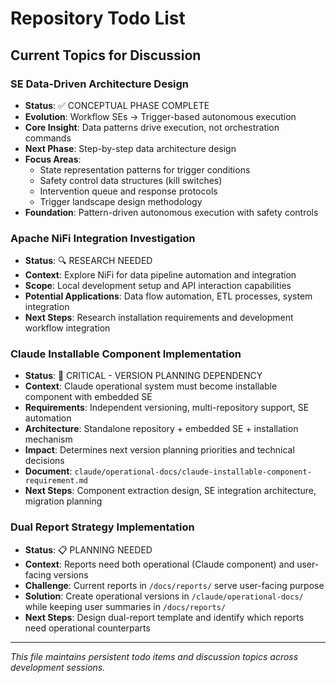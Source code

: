 # Repository Todo List

## Current Topics for Discussion

### SE Data-Driven Architecture Design
- **Status**: ✅ CONCEPTUAL PHASE COMPLETE  
- **Evolution**: Workflow SEs → Trigger-based autonomous execution
- **Core Insight**: Data patterns drive execution, not orchestration commands
- **Next Phase**: Step-by-step data architecture design
- **Focus Areas**:
  - State representation patterns for trigger conditions
  - Safety control data structures (kill switches)
  - Intervention queue and response protocols
  - Trigger landscape design methodology
- **Foundation**: Pattern-driven autonomous execution with safety controls

### Apache NiFi Integration Investigation
- **Status**: 🔍 RESEARCH NEEDED
- **Context**: Explore NiFi for data pipeline automation and integration
- **Scope**: Local development setup and API interaction capabilities
- **Potential Applications**: Data flow automation, ETL processes, system integration
- **Next Steps**: Research installation requirements and development workflow integration

### Claude Installable Component Implementation
- **Status**: 🚨 CRITICAL - VERSION PLANNING DEPENDENCY
- **Context**: Claude operational system must become installable component with embedded SE
- **Requirements**: Independent versioning, multi-repository support, SE automation
- **Architecture**: Standalone repository + embedded SE + installation mechanism
- **Impact**: Determines next version planning priorities and technical decisions
- **Document**: `claude/operational-docs/claude-installable-component-requirement.md`
- **Next Steps**: Component extraction design, SE integration architecture, migration planning

### Dual Report Strategy Implementation
- **Status**: 📋 PLANNING NEEDED
- **Context**: Reports need both operational (Claude component) and user-facing versions
- **Challenge**: Current reports in `/docs/reports/` serve user-facing purpose
- **Solution**: Create operational versions in `/claude/operational-docs/` while keeping user summaries in `/docs/reports/`
- **Next Steps**: Design dual-report template and identify which reports need operational counterparts

---

*This file maintains persistent todo items and discussion topics across development sessions.*